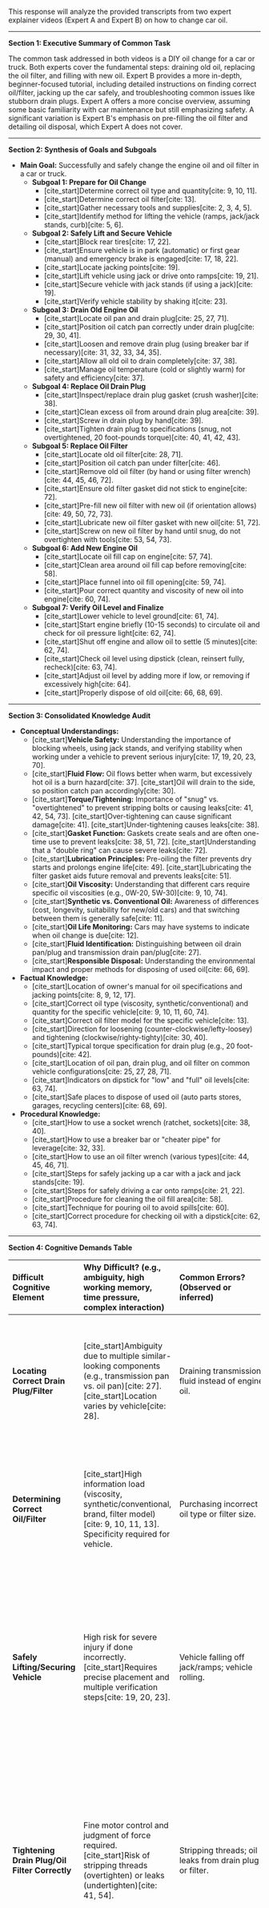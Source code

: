This response will analyze the provided transcripts from two expert explainer videos (Expert A and Expert B) on how to change car oil.

-----

**Section 1: Executive Summary of Common Task**

The common task addressed in both videos is a DIY oil change for a car or truck. Both experts cover the fundamental steps: draining old oil, replacing the oil filter, and filling with new oil. Expert B provides a more in-depth, beginner-focused tutorial, including detailed instructions on finding correct oil/filter, jacking up the car safely, and troubleshooting common issues like stubborn drain plugs. Expert A offers a more concise overview, assuming some basic familiarity with car maintenance but still emphasizing safety. A significant variation is Expert B's emphasis on pre-filling the oil filter and detailing oil disposal, which Expert A does not cover.

-----

**Section 2: Synthesis of Goals and Subgoals**

  * **Main Goal:** Successfully and safely change the engine oil and oil filter in a car or truck.
      * **Subgoal 1: Prepare for Oil Change**
          * [cite\_start]Determine correct oil type and quantity[cite: 9, 10, 11].
          * [cite\_start]Determine correct oil filter[cite: 13].
          * [cite\_start]Gather necessary tools and supplies[cite: 2, 3, 4, 5].
          * [cite\_start]Identify method for lifting the vehicle (ramps, jack/jack stands, curb)[cite: 5, 6].
      * **Subgoal 2: Safely Lift and Secure Vehicle**
          * [cite\_start]Block rear tires[cite: 17, 22].
          * [cite\_start]Ensure vehicle is in park (automatic) or first gear (manual) and emergency brake is engaged[cite: 17, 18, 22].
          * [cite\_start]Locate jacking points[cite: 19].
          * [cite\_start]Lift vehicle using jack or drive onto ramps[cite: 19, 21].
          * [cite\_start]Secure vehicle with jack stands (if using a jack)[cite: 19].
          * [cite\_start]Verify vehicle stability by shaking it[cite: 23].
      * **Subgoal 3: Drain Old Engine Oil**
          * [cite\_start]Locate oil pan and drain plug[cite: 25, 27, 71].
          * [cite\_start]Position oil catch pan correctly under drain plug[cite: 29, 30, 41].
          * [cite\_start]Loosen and remove drain plug (using breaker bar if necessary)[cite: 31, 32, 33, 34, 35].
          * [cite\_start]Allow all old oil to drain completely[cite: 37, 38].
          * [cite\_start]Manage oil temperature (cold or slightly warm) for safety and efficiency[cite: 37].
      * **Subgoal 4: Replace Oil Drain Plug**
          * [cite\_start]Inspect/replace drain plug gasket (crush washer)[cite: 38].
          * [cite\_start]Clean excess oil from around drain plug area[cite: 39].
          * [cite\_start]Screw in drain plug by hand[cite: 39].
          * [cite\_start]Tighten drain plug to specifications (snug, not overtightened, 20 foot-pounds torque)[cite: 40, 41, 42, 43].
      * **Subgoal 5: Replace Oil Filter**
          * [cite\_start]Locate old oil filter[cite: 28, 71].
          * [cite\_start]Position oil catch pan under filter[cite: 46].
          * [cite\_start]Remove old oil filter (by hand or using filter wrench)[cite: 44, 45, 46, 72].
          * [cite\_start]Ensure old filter gasket did not stick to engine[cite: 72].
          * [cite\_start]Pre-fill new oil filter with new oil (if orientation allows)[cite: 49, 50, 72, 73].
          * [cite\_start]Lubricate new oil filter gasket with new oil[cite: 51, 72].
          * [cite\_start]Screw on new oil filter by hand until snug, do not overtighten with tools[cite: 53, 54, 73].
      * **Subgoal 6: Add New Engine Oil**
          * [cite\_start]Locate oil fill cap on engine[cite: 57, 74].
          * [cite\_start]Clean area around oil fill cap before removing[cite: 58].
          * [cite\_start]Place funnel into oil fill opening[cite: 59, 74].
          * [cite\_start]Pour correct quantity and viscosity of new oil into engine[cite: 60, 74].
      * **Subgoal 7: Verify Oil Level and Finalize**
          * [cite\_start]Lower vehicle to level ground[cite: 61, 74].
          * [cite\_start]Start engine briefly (10-15 seconds) to circulate oil and check for oil pressure light[cite: 62, 74].
          * [cite\_start]Shut off engine and allow oil to settle (5 minutes)[cite: 62, 74].
          * [cite\_start]Check oil level using dipstick (clean, reinsert fully, recheck)[cite: 63, 74].
          * [cite\_start]Adjust oil level by adding more if low, or removing if excessively high[cite: 64].
          * [cite\_start]Properly dispose of old oil[cite: 66, 68, 69].

-----

**Section 3: Consolidated Knowledge Audit**

  * **Conceptual Understandings:**
      * [cite\_start]**Vehicle Safety:** Understanding the importance of blocking wheels, using jack stands, and verifying stability when working under a vehicle to prevent serious injury[cite: 17, 19, 20, 23, 70].
      * [cite\_start]**Fluid Flow:** Oil flows better when warm, but excessively hot oil is a burn hazard[cite: 37]. [cite\_start]Oil will drain to the side, so position catch pan accordingly[cite: 30].
      * [cite\_start]**Torque/Tightening:** Importance of "snug" vs. "overtightened" to prevent stripping bolts or causing leaks[cite: 41, 42, 54, 73]. [cite\_start]Over-tightening can cause significant damage[cite: 41]. [cite\_start]Under-tightening causes leaks[cite: 38].
      * [cite\_start]**Gasket Function:** Gaskets create seals and are often one-time use to prevent leaks[cite: 38, 51, 72]. [cite\_start]Understanding that a "double ring" can cause severe leaks[cite: 72].
      * [cite\_start]**Lubrication Principles:** Pre-oiling the filter prevents dry starts and prolongs engine life[cite: 49]. [cite\_start]Lubricating the filter gasket aids future removal and prevents leaks[cite: 51].
      * [cite\_start]**Oil Viscosity:** Understanding that different cars require specific oil viscosities (e.g., 0W-20, 5W-30)[cite: 9, 10, 74].
      * [cite\_start]**Synthetic vs. Conventional Oil:** Awareness of differences (cost, longevity, suitability for new/old cars) and that switching between them is generally safe[cite: 11].
      * [cite\_start]**Oil Life Monitoring:** Cars may have systems to indicate when oil change is due[cite: 12].
      * [cite\_start]**Fluid Identification:** Distinguishing between oil drain pan/plug and transmission drain pan/plug[cite: 27].
      * [cite\_start]**Responsible Disposal:** Understanding the environmental impact and proper methods for disposing of used oil[cite: 66, 69].
  * **Factual Knowledge:**
      * [cite\_start]Location of owner's manual for oil specifications and jacking points[cite: 8, 9, 12, 17].
      * [cite\_start]Correct oil type (viscosity, synthetic/conventional) and quantity for the specific vehicle[cite: 9, 10, 11, 60, 74].
      * [cite\_start]Correct oil filter model for the specific vehicle[cite: 13].
      * [cite\_start]Direction for loosening (counter-clockwise/lefty-loosey) and tightening (clockwise/righty-tighty)[cite: 30, 40].
      * [cite\_start]Typical torque specification for drain plug (e.g., 20 foot-pounds)[cite: 42].
      * [cite\_start]Location of oil pan, drain plug, and oil filter on common vehicle configurations[cite: 25, 27, 28, 71].
      * [cite\_start]Indicators on dipstick for "low" and "full" oil levels[cite: 63, 74].
      * [cite\_start]Safe places to dispose of used oil (auto parts stores, garages, recycling centers)[cite: 68, 69].
  * **Procedural Knowledge:**
      * [cite\_start]How to use a socket wrench (ratchet, sockets)[cite: 38, 40].
      * [cite\_start]How to use a breaker bar or "cheater pipe" for leverage[cite: 32, 33].
      * [cite\_start]How to use an oil filter wrench (various types)[cite: 44, 45, 46, 71].
      * [cite\_start]Steps for safely jacking up a car with a jack and jack stands[cite: 19].
      * [cite\_start]Steps for safely driving a car onto ramps[cite: 21, 22].
      * [cite\_start]Procedure for cleaning the oil fill area[cite: 58].
      * [cite\_start]Technique for pouring oil to avoid spills[cite: 60].
      * [cite\_start]Correct procedure for checking oil with a dipstick[cite: 62, 63, 74].

-----

**Section 4: Cognitive Demands Table**

| Difficult Cognitive Element                                 | Why Difficult? (e.g., ambiguity, high working memory, time pressure, complex interaction) | Common Errors? (Observed or inferred)                           | Cues and Strategies Used (Expert approaches to manage difficulty)                                                                                                                                                                                                                                                                                                                                                                                                                                                                                                                                                                                                     |
| :---------------------------------------------------------- | :-------------------------------------------------------------------------------------- | :-------------------------------------------------------------- | :------------------------------------------------------------------------------------------------------------------------------------------------------------------------------------------------------------------------------------------------------------------------------------------------------------------------------------------------------------------------------------------------------------------------------------------------------------------------------------------------------------------------------------------------------------------------------------------------------------------------------------ |
| **Locating Correct Drain Plug/Filter** | [cite\_start]Ambiguity due to multiple similar-looking components (e.g., transmission pan vs. oil pan)[cite: 27]. [cite\_start]Location varies by vehicle[cite: 28]. | Draining transmission fluid instead of engine oil.            | [cite\_start]Look for specific visual cues (black pan, bolt presence on oil pan)[cite: 27]. [cite\_start]Consult owner's manual[cite: 8]. [cite\_start]Understand common filter locations (underneath, top of engine)[cite: 28].                                                                                                                                                                                                                                                                                                                                                                                              |
| **Determining Correct Oil/Filter** | [cite\_start]High information load (viscosity, synthetic/conventional, brand, filter model)[cite: 9, 10, 11, 13]. Specificity required for vehicle. | Purchasing incorrect oil type or filter size.                   | [cite\_start]Refer to owner's manual (first source)[cite: 8, 9]. [cite\_start]Use in-store resources (e.g., oil filter lookup books)[cite: 13]. [cite\_start]Pay attention to specific markings (0W-20, L14612)[cite: 10, 13].                                                                                                                                                                                                                                                                                                                                                                                               |
| **Safely Lifting/Securing Vehicle** | High risk for severe injury if done incorrectly. [cite\_start]Requires precise placement and multiple verification steps[cite: 19, 20, 23]. | Vehicle falling off jack/ramps; vehicle rolling.                | [cite\_start]Follow strict sequence: block wheels, engage brake, locate points[cite: 17, 18, 19]. [cite\_start]Use jack stands in conjunction with jack for redundancy[cite: 19, 20]. [cite\_start]Verify stability by shaking the vehicle before going underneath[cite: 23]. [cite\_start]Emphasize using ramps for safety/ease if possible[cite: 20].                                                                                                                                                                                                                                                                                                                      |
| **Tightening Drain Plug/Oil Filter Correctly** | Fine motor control and judgment of force required. [cite\_start]Risk of stripping threads (overtighten) or leaks (undertighten)[cite: 41, 54]. | Stripping threads; oil leaks from drain plug or filter.         | [cite\_start]Use appropriate tool (small ratchet for drain plug, hand for filter)[cite: 40, 54]. [cite\_start]Understand "snug" vs. "overtightened"[cite: 41, 54]. [cite\_start]Use torque wrench if available[cite: 42]. [cite\_start]Clean area to easily spot future leaks[cite: 40]. [cite\_start]Lubricate filter gasket to prevent sticking and aid future removal[cite: 51].                                                                                                                                                                                                                                                                          |
| **Managing Old Oil Drainage (Spills/Burns)** | [cite\_start]Messy, hot, and potential for spills if not properly contained[cite: 30, 46]. | Spilling oil on ground/engine; burning self with hot oil.       | [cite\_start]Position catch pan strategically, slightly behind the drain plug for anticipated flow[cite: 30]. [cite\_start]Allow hot oil to cool for 5-10 minutes if engine was recently run[cite: 37]. [cite\_start]Have paper towels readily available for cleanup[cite: 2].                                                                                                                                                                                                                                                                                                                                                           |
| **Accurately Checking Oil Level** | [cite\_start]New oil can be difficult to see on dipstick, especially synthetic[cite: 63]. Requires specific timing after engine run. | Incorrectly interpreting dipstick reading; overfilling/underfilling. | [cite\_start]Ensure vehicle is on level ground[cite: 62, 74]. [cite\_start]Allow engine to sit for 5 minutes after running[cite: 62, 74]. [cite\_start]Clean dipstick completely before re-inserting[cite: 62, 74]. [cite\_start]Flip dipstick for better visibility of new oil[cite: 63]. [cite\_start]Understand "low" vs. "high" marks[cite: 63, 74]. [cite\_start]Add oil incrementally and re-check[cite: 64, 74].                                                                                                                                                                                                                                                 |
| **Disposing of Used Oil Responsibly** | [cite\_start]Lack of awareness of proper disposal methods; perceived inconvenience[cite: 66, 68]. | Improper disposal (e.g., pouring down drain, into trash).       | [cite\_start]Store old oil in sealed containers (old oil bottles, milk jugs)[cite: 68]. [cite\_start]Know local recycling options (auto parts stores, garages, recycling centers, Walmart)[cite: 68, 69]. [cite\_start]Emphasize environmental responsibility[cite: 69].                                                                                                                                                                                                                                                                                                                                                                          |

-----

**Section 5: JSON-LD Task Graph**

```json
{
  "@context": {
    "TaskGraph": "http://example.org/cognitive-task-graph#",
    "Task": "TaskGraph:Task",
    "Goal": "TaskGraph:Goal",
    "Subgoal": "TaskGraph:Subgoal",
    "DecisionPoint": "TaskGraph:DecisionPoint",
    "Condition": "TaskGraph:Condition",
    "Assumption": "TaskGraph:Assumption",
    "Tool": "TaskGraph:Tool",
    "InformationFlow": "TaskGraph:InformationFlow",
    "Metacognition": "TaskGraph:Metacognition",
    "description": "TaskGraph:description",
    "dependsOn": "TaskGraph:dependsOn",
    "leadsTo": "TaskGraph:leadsTo",
    "truePath": "TaskGraph:truePath",
    "falsePath": "TaskGraph:falsePath",
    "input": "TaskGraph:input",
    "output": "TaskGraph:output",
    "requiredFor": "TaskGraph:requiredFor",
    "appliesTo": "TaskGraph:appliesTo",
    "context": "TaskGraph:context"
  },
  "@graph": [
    {
      "@id": "_Goal_PerformOilChange",
      "@type": "Goal",
      "description": "Successfully and safely change the engine oil and oil filter in a car or truck."
    },
    {
      "@id": "_Subgoal_PrepareForOilChange",
      "@type": "Subgoal",
      "description": "Gather necessary information, tools, and supplies for the oil change.",
      "dependsOn": ["_Goal_PerformOilChange"],
      "leadsTo": "_Task_DetermineOilSpecs"
    },
    {
      "@id": "_Task_DetermineOilSpecs",
      "@type": "Task",
      "description": "Identify the correct type (viscosity, synthetic/conventional) and quantity of engine oil for the specific vehicle.",
      "dependsOn": ["_Subgoal_PrepareForOilChange"],
      [cite_start]"informationFlow": { "input": "Owner's Manual [cite: 8][cite_start]", "output": "Required oil viscosity and quantity [cite: 9]" },
      "leadsTo": "_Task_DetermineFilter"
    },
    {
      "@id": "_Task_DetermineFilter",
      "@type": "Task",
      "description": "Identify the correct oil filter model for the specific vehicle.",
      "dependsOn": ["_Task_DetermineOilSpecs"],
      [cite_start]"informationFlow": { "input": "Vehicle make/model/year", "output": "Required oil filter model (e.g., L14612) [cite: 13]" },
      "leadsTo": "_Task_GatherToolsSupplies"
    },
    {
      "@id": "_Task_GatherToolsSupplies",
      "@type": "Task",
      "description": "Collect all necessary tools (sockets, ratchet, gloves, paper towels, oil filter wrench, oil catch pan, funnel, breaker bar) and supplies (oil, filter).",
      "dependsOn": ["_Task_DetermineFilter"],
      "leadsTo": "_Decision_LiftingMethod"
    },
    {
      "@id": "_Decision_LiftingMethod",
      "@type": "DecisionPoint",
      "description": "Choose the preferred method for lifting the vehicle (ramps, jack/jack stands, or curb).",
      "metacognition": "Expert thinks: 'Safety and ease are paramount. [cite_start]Ramps are often preferred for beginners.' [cite: 6, 20]",
      "truePath": "_Task_PrepareVehicleForLifting",
      "falsePath": "_Task_PrepareVehicleForLifting"
    },
    {
      "@id": "_Subgoal_SafelyLiftVehicle",
      "@type": "Subgoal",
      "description": "Elevate the vehicle securely to provide access to the underside.",
      "dependsOn": ["_Subgoal_PrepareForOilChange"],
      "leadsTo": "_Task_PrepareVehicleForLifting"
    },
    {
      "@id": "_Task_PrepareVehicleForLifting",
      "@type": "Task",
      "description": "Block rear tires and ensure transmission is in park/first gear with emergency brake engaged.",
      "dependsOn": ["_Decision_LiftingMethod"],
      "leadsTo": "_Task_LiftVehicle"
    },
    {
      "@id": "_Task_LiftVehicle",
      "@type": "Task",
      "description": "Lift the vehicle using the chosen method (jack, ramps).",
      "dependsOn": ["_Task_PrepareVehicleForLifting"],
      "leadsTo": "_Task_SecureVehicle"
    },
    {
      "@id": "_Task_SecureVehicle",
      "@type": "Task",
      "description": "Place jack stands (if using jack) and lower vehicle onto them. Or, ensure vehicle is stable on ramps.",
      "dependsOn": ["_Task_LiftVehicle"],
      "metacognition": "Expert thinks: 'Never rely on just the jack. [cite_start]Double protection is key for safety.' [cite: 20]",
      "leadsTo": "_Task_VerifyStability"
    },
    {
      "@id": "_Task_VerifyStability",
      "@type": "Task",
      "description": "Shake the vehicle to ensure it is stable and safe to work under.",
      "dependsOn": ["_Task_SecureVehicle"],
      "leadsTo": "_Task_LocateDrainPlug"
    },
    {
      "@id": "_Subgoal_DrainOldOil",
      "@type": "Subgoal",
      "description": "Completely remove the old engine oil from the vehicle.",
      "dependsOn": ["_Subgoal_SafelyLiftVehicle"],
      "leadsTo": "_Task_LocateDrainPlug"
    },
    {
      "@id": "_Task_LocateDrainPlug",
      "@type": "Task",
      "description": "Identify the oil drain pan and drain plug, distinguishing from other components like the transmission pan.",
      "dependsOn": ["_Task_VerifyStability"],
      [cite_start]"informationFlow": { "input": "Visual inspection of underside", "output": "Identified oil pan and drain plug location [cite: 27, 71]" },
      "leadsTo": "_Task_PositionOilPan"
    },
    {
      "@id": "_Task_PositionOilPan",
      "@type": "Task",
      "description": "Place the oil catch pan directly beneath the drain plug, anticipating the oil flow.",
      "dependsOn": ["_Task_LocateDrainPlug"],
      "leadsTo": "_Task_RemoveDrainPlug"
    },
    {
      "@id": "_Task_RemoveDrainPlug",
      "@type": "Task",
      "description": "Loosen and carefully remove the oil drain plug, allowing old oil to drain.",
      "dependsOn": ["_Task_PositionOilPan"],
      "requiredFor": ["_Tool_SocketSet", "_Tool_BreakerBar"],
      [cite_start]"metacognition": "Expert thinks: 'Drain plug can be very tight, a breaker bar provides necessary leverage.' [cite: 31, 32, 33]",
      "leadsTo": "_Task_AllowOilToDrain"
    },
    {
      "@id": "_Task_AllowOilToDrain",
      "@type": "Task",
      "description": "Wait for all old oil to drain from the engine.",
      "dependsOn": ["_Task_RemoveDrainPlug"],
      "leadsTo": "_Task_ReplaceDrainPlugGasket"
    },
    {
      "@id": "_Subgoal_ReplaceDrainPlug",
      "@type": "Subgoal",
      "description": "Securely re-install the oil drain plug after old oil has drained.",
      "dependsOn": ["_Subgoal_DrainOldOil"],
      "leadsTo": "_Task_ReplaceDrainPlugGasket"
    },
    {
      "@id": "_Task_ReplaceDrainPlugGasket",
      "@type": "Task",
      "description": "Inspect and replace the copper crush gasket on the drain plug (if present).",
      "dependsOn": ["_Task_AllowOilToDrain"],
      [cite_start]"metacognition": "Expert thinks: 'Generally, replace for best seal, though some reuse if necessary.' [cite: 38]",
      "leadsTo": "_Task_CleanDrainArea"
    },
    {
      "@id": "_Task_CleanDrainArea",
      "@type": "Task",
      "description": "Wipe away any excess oil from around the drain plug area to ensure a clean seal.",
      "dependsOn": ["_Task_ReplaceDrainPlugGasket"],
      "leadsTo": "_Task_InstallDrainPlug"
    },
    {
      "@id": "_Task_InstallDrainPlug",
      "@type": "Task",
      "description": "Screw in the drain plug by hand until snug.",
      "dependsOn": ["_Task_CleanDrainArea"],
      "leadsTo": "_Task_TightenDrainPlug"
    },
    {
      "@id": "_Task_TightenDrainPlug",
      "@type": "Task",
      "description": "Tighten the drain plug using a small ratchet to the specified torque (e.g., 20 ft-lbs), avoiding overtightening.",
      "dependsOn": ["_Task_InstallDrainPlug"],
      "requiredFor": ["_Tool_SocketSet"],
      "metacognition": "Expert thinks: 'Overtightening causes stripping, undertightening causes leaks. [cite_start]Snug is key.' [cite: 41, 42]",
      "leadsTo": "_Subgoal_ReplaceOilFilter"
    },
    {
      "@id": "_Subgoal_ReplaceOilFilter",
      "@type": "Subgoal",
      "description": "Remove the old oil filter and install a new one.",
      "dependsOn": ["_Subgoal_DrainOldOil"],
      "leadsTo": "_Task_LocateOilFilter"
    },
    {
      "@id": "_Task_LocateOilFilter",
      "@type": "Task",
      "description": "Identify the location of the old oil filter on the engine.",
      "dependsOn": ["_Task_TightenDrainPlug"],
      "leadsTo": "_Task_PositionPanForFilter"
    },
    {
      "@id": "_Task_PositionPanForFilter",
      "@type": "Task",
      "description": "Position the oil catch pan under the oil filter as oil will leak when removed.",
      "dependsOn": ["_Task_LocateOilFilter"],
      "leadsTo": "_Task_RemoveOilFilter"
    },
    {
      "@id": "_Task_RemoveOilFilter",
      "@type": "Task",
      "description": "Remove the old oil filter (by hand or using an appropriate filter wrench if tight).",
      "dependsOn": ["_Task_PositionPanForFilter"],
      "requiredFor": ["_Tool_OilFilterWrench", "_Tool_ChannelLocks"],
      [cite_start]"metacognition": "Expert thinks: 'Be prepared for a tight filter; various tools exist for different situations.' [cite: 44, 45, 71]",
      "leadsTo": "_Decision_OldFilterGasketStuck"
    },
    {
      "@id": "_Decision_OldFilterGasketStuck",
      "@type": "DecisionPoint",
      "description": "Is the old oil filter gasket stuck to the engine block?",
      "truePath": "_Task_RemoveStuckGasket",
      "falsePath": "_Task_PreFillNewFilter"
    },
    {
      "@id": "_Task_RemoveStuckGasket",
      "@type": "Task",
      "description": "Carefully remove the old gasket if it has stuck to the oil filter adapter.",
      "dependsOn": ["_Decision_OldFilterGasketStuck"],
      [cite_start]"metacognition": "Expert thinks: 'A double gasket causes severe leaks; always check!' [cite: 72]",
      "leadsTo": "_Task_PreFillNewFilter"
    },
    {
      "@id": "_Task_PreFillNewFilter",
      "@type": "Task",
      "description": "Pre-fill the new oil filter with new engine oil (if filter orientation allows) to prevent dry start.",
      "dependsOn": ["_Task_RemoveOilFilter"],
      [cite_start]"metacognition": "Expert thinks: 'This promotes engine longevity, but not always possible.' [cite: 49, 50]",
      "leadsTo": "_Task_LubricateFilterGasket"
    },
    {
      "@id": "_Task_LubricateFilterGasket",
      "@type": "Task",
      "description": "Apply a thin layer of new oil around the new filter's rubber gasket.",
      "dependsOn": ["_Task_PreFillNewFilter"],
      [cite_start]"metacognition": "Expert thinks: 'This prevents sticking and helps seal.' [cite: 51, 72]",
      "leadsTo": "_Task_InstallNewFilter"
    },
    {
      "@id": "_Task_InstallNewFilter",
      "@type": "Task",
      "description": "Screw on the new oil filter by hand until it is snug; do not use tools.",
      "dependsOn": ["_Task_LubricateFilterGasket"],
      [cite_start]"metacognition": "Expert thinks: 'Hand-tight is sufficient; overtightening damages the filter and gasket.' [cite: 54, 73]",
      "leadsTo": "_Subgoal_AddNewOil"
    },
    {
      "@id": "_Subgoal_AddNewOil",
      "@type": "Subgoal",
      "description": "Add the correct type and quantity of new engine oil to the vehicle.",
      "dependsOn": ["_Subgoal_ReplaceOilFilter"],
      "leadsTo": "_Task_CleanFillArea"
    },
    {
      "@id": "_Task_CleanFillArea",
      "@type": "Task",
      "description": "Clean the area around the oil fill cap before removing it to prevent debris from entering the engine.",
      "dependsOn": ["_Subgoal_AddNewOil"],
      "leadsTo": "_Task_AddOil"
    },
    {
      "@id": "_Task_AddOil",
      "@type": "Task",
      "description": "Place a funnel in the oil fill opening and pour the measured amount of new oil into the engine.",
      "dependsOn": ["_Task_CleanFillArea"],
      "requiredFor": ["_Tool_Funnel"],
      [cite_start]"metacognition": "Expert thinks: 'Pouring sideways can give more control and prevent glugging.' [cite: 60]",
      "leadsTo": "_Task_StartEngineBriefly"
    },
    {
      "@id": "_Subgoal_VerifyOilLevelFinalize",
      "@type": "Subgoal",
      "description": "Confirm correct oil level and perform final cleanup and disposal.",
      "dependsOn": ["_Subgoal_AddNewOil"],
      "leadsTo": "_Task_LowerVehicle"
    },
    {
      "@id": "_Task_LowerVehicle",
      "@type": "Task",
      "description": "Lower the vehicle from ramps or jack stands to level ground.",
      "dependsOn": ["_Task_AddOil"],
      "leadsTo": "_Task_StartEngineBriefly"
    },
    {
      "@id": "_Task_StartEngineBriefly",
      "@type": "Task",
      "description": "Start the engine for 10-15 seconds to circulate oil and check for oil pressure lights.",
      "dependsOn": ["_Task_LowerVehicle"],
      [cite_start]"metacognition": "Expert thinks: 'This primes the system and confirms initial oil pressure.' [cite: 62, 74]",
      "leadsTo": "_Task_ShutOffEngine"
    },
    {
      "@id": "_Task_ShutOffEngine",
      "@type": "Task",
      "description": "Shut off the engine.",
      "dependsOn": ["_Task_StartEngineBriefly"],
      "leadsTo": "_Task_LetOilSettle"
    },
    {
      "@id": "_Task_LetOilSettle",
      "@type": "Task",
      "description": "Allow oil to settle in the pan for approximately 5 minutes.",
      "dependsOn": ["_Task_ShutOffEngine"],
      "leadsTo": "_Task_CheckOilLevel"
    },
    {
      "@id": "_Task_CheckOilLevel",
      "@type": "Task",
      "description": "Check the oil level using the dipstick (clean, reinsert, recheck).",
      "dependsOn": ["_Task_LetOilSettle"],
      [cite_start]"metacognition": "Expert thinks: 'New oil can be hard to see; use a towel or flip the dipstick for clarity.' [cite: 63, 74]",
      "leadsTo": "_Decision_OilLevelCorrect"
    },
    {
      "@id": "_Decision_OilLevelCorrect",
      "@type": "DecisionPoint",
      "description": "Is the oil level between the 'low' and 'high' marks on the dipstick?",
      "metacognition": "Expert thinks: 'Aim for high, but anywhere in between is acceptable. [cite_start]Overfilling significantly is problematic.' [cite: 63, 64]",
      "truePath": "_Task_DisposeOfUsedOil",
      "falsePath": "_Decision_AdjustOilLevel"
    },
    {
      "@id": "_Decision_AdjustOilLevel",
      "@type": "DecisionPoint",
      "description": "Does the oil level need adjustment (too low or too high)?",
      "truePath": "_Task_AdjustOilLevel",
      "falsePath": "_Task_DisposeOfUsedOil"
    },
    {
      "@id": "_Task_AdjustOilLevel",
      "@type": "Task",
      "description": "Add more oil if too low, or remove oil if excessively high (over a quart extra is problematic).",
      "dependsOn": ["_Decision_AdjustOilLevel"],
      "leadsTo": "_Task_CheckOilLevel"
    },
    {
      "@id": "_Task_DisposeOfUsedOil",
      "@type": "Task",
      "description": "Collect and properly dispose of all drained old oil in appropriate containers at a recycling center or auto parts store.",
      "dependsOn": ["_Decision_OilLevelCorrect", "_Decision_AdjustOilLevel"],
      [cite_start]"metacognition": "Expert thinks: 'Responsible disposal prevents environmental hazard; most places take it for free.' [cite: 66, 69]",
      "leadsTo": "_Goal_PerformOilChange" // Task loop complete, success
    },
    
    // Tools
    {
      "@id": "_Tool_SocketSet",
      "@type": "Tool",
      "description": "Socket set with ratchet and various sockets.",
      "type": "Hardware"
    },
    {
      "@id": "_Tool_Gloves",
      "@type": "Tool",
      "description": "Protective gloves to prevent skin contact with oil.",
      "type": "Personal Protective Equipment"
    },
    {
      "@id": "_Tool_PaperTowels",
      "@type": "Tool",
      "description": "Paper towels for cleaning spills and wiping components.",
      "type": "Consumable"
    },
    {
      "@id": "_Tool_OilFilterWrench",
      "@type": "Tool",
      "description": "Tool designed to grip and remove oil filters (various styles).",
      "type": "Hardware"
    },
    {
      "@id": "_Tool_OilCatchPan",
      "@type": "Tool",
      "description": "Container to collect drained used engine oil.",
      "type": "Hardware"
    },
    {
      "@id": "_Tool_Funnel",
      "@type": "Tool",
      "description": "Funnel for pouring new oil into the engine without spills.",
      "type": "Hardware"
    },
    {
      "@id": "_Tool_BreakerBar",
      "@type": "Tool",
      "description": "Long handled bar for increased leverage to loosen stubborn bolts.",
      "type": "Hardware"
    },
    {
      "@id": "_Tool_Ramps",
      "@type": "Tool",
      "description": "Vehicle ramps for lifting the front wheels of a car.",
      "type": "Hardware"
    },
    {
      "@id": "_Tool_Jack",
      "@type": "Tool",
      "description": "Hydraulic or mechanical jack for lifting a vehicle.",
      "type": "Hardware"
    },
    {
      "@id": "_Tool_JackStands",
      "@type": "Tool",
      "description": "Adjustable stands to safely support a lifted vehicle.",
      "type": "Hardware"
    },
    {
      "@id": "_Tool_WoodBlocks",
      "@type": "Tool",
      "description": "Pieces of wood used to block rear tires and prevent rolling.",
      "type": "Hardware"
    },
    {
      "@id": "_Tool_ChannelLocks",
      "@type": "Tool",
      "description": "Adjustable pliers used for gripping, sometimes for oil filters.",
      "type": "Hardware"
    },
    {
      "@id": "_Tool_OwnerManual",
      "@type": "Tool",
      "description": "Vehicle owner's manual, containing essential specifications and procedures.",
      "type": "Information Resource"
    }
  ]
}
```
